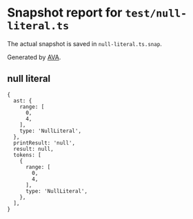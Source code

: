 # Snapshot report for `test/null-literal.ts`

The actual snapshot is saved in `null-literal.ts.snap`.

Generated by [AVA](https://avajs.dev).

## null literal

    {
      ast: {
        range: [
          0,
          4,
        ],
        type: 'NullLiteral',
      },
      printResult: 'null',
      result: null,
      tokens: [
        {
          range: [
            0,
            4,
          ],
          type: 'NullLiteral',
        },
      ],
    }
